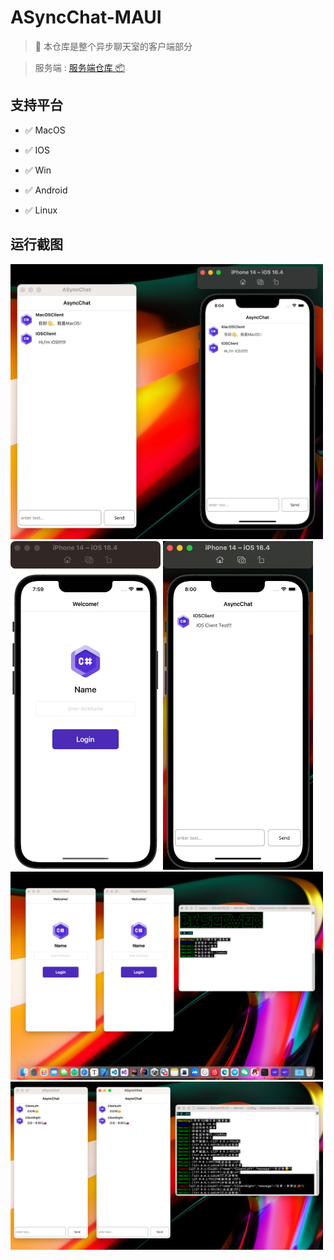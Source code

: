 # ASyncChat-MAUI
> 💬 本仓库是整个异步聊天室的客户端部分

> 服务端 : [服务端仓库 📦](https://github.com/binbinku/ASyncTCPChatRoom)

## 支持平台 

- ✅ MacOS

- ✅ IOS

- ✅ Win

- ✅ Android

- ✅ Linux

## 运行截图

<img src="./Doc/MacOS_IOS01.png" width="500">
<img src="./Doc/IOS01.png" width="240">
<img src="./Doc/IOS02.png" width="240">
<img src="./Doc/MacOS01.png" width="500">
<img src="./Doc/MacOS03.png" width="500">
